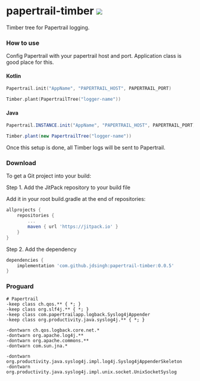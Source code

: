 # papertrail-timber [![](https://jitpack.io/v/jdsingh/papertrail-timber.svg)](https://jitpack.io/#jdsingh/papertrail-timber)

Timber tree for Papertrail logging.

### How to use

Config Papertrail with your papertrail host and port. Application class is good place for this.

#### Kotlin
```kotlin
Papertrail.init("AppName", "PAPERTRAIL_HOST", PAPERTRAIL_PORT)

Timber.plant(PapertrailTree("logger-name"))
```

#### Java
```java
Papertrail.INSTANCE.init("AppName", "PAPERTRAIL_HOST", PAPERTRAIL_PORT)

Timber.plant(new PapertrailTree("logger-name"))
```

Once this setup is done, all Timber logs will be sent to Papertrail.

### Download

To get a Git project into your build:

Step 1. Add the JitPack repository to your build file

Add it in your root build.gradle at the end of repositories:

```groovy
allprojects {
    repositories {
        ...
        maven { url 'https://jitpack.io' }
    }
}
```

Step 2. Add the dependency

```groovy
dependencies {
    implementation 'com.github.jdsingh:papertrail-timber:0.0.5'
}
```

### Proguard

```proguard
# Papertrail
-keep class ch.qos.** { *; }
-keep class org.slf4j.** { *; }
-keep class com.papertrailapp.logback.Syslog4jAppender
-keep class org.productivity.java.syslog4j.** { *; }

-dontwarn ch.qos.logback.core.net.*
-dontwarn org.apache.log4j.**
-dontwarn org.apache.commons.**
-dontwarn com.sun.jna.*

-dontwarn org.productivity.java.syslog4j.impl.log4j.Syslog4jAppenderSkeleton
-dontwarn org.productivity.java.syslog4j.impl.unix.socket.UnixSocketSyslog
```
